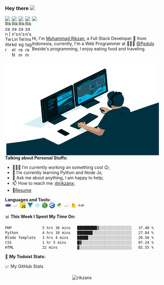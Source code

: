 ### Hey there <img src="https://media.giphy.com/media/hvRJCLFzcasrR4ia7z/giphy.gif" width="25px">
<a href="https://twitter.com/rikzanx">
  <img align="left" alt="Rikzan | Twitter" width="22px" src="https://cdn.jsdelivr.net/npm/simple-icons@v3/icons/twitter.svg" />
</a>
<a href="https://www.linkedin.com/in/rikzanx/">
  <img align="left" alt="Rikzan's LinkdeIN" width="22px" src="https://cdn.jsdelivr.net/npm/simple-icons@v3/icons/linkedin.svg" />
</a>
<a href="https://t.me/rikzanx">
  <img align="left" alt="Rikzan's Telegram" width="22px" src="https://cdn.jsdelivr.net/npm/simple-icons@v3/icons/telegram.svg" />
</a>
<a href="https://www.instagram.com/rikzanx/">
  <img align="left" alt="Rikzan's Instagram" width="22px" src="https://cdn.jsdelivr.net/npm/simple-icons@v3/icons/instagram.svg" />
</a>

![](https://visitor-badge.glitch.me/badge?page_id=rikzanx.rikzanx)

<br />

Hi, I'm [Muhammad Rikzan](https://instagram.com/rikzanx/), a Full Stack Developer 🚀 from Indonesia, currently, I'm a Web Programmer at 🙍🏽‍♂️ [@Peduly](https://peduly.com/) Beside's programming, I enjoy eating food and traveling.

  <img align="right" alt="GIF" src="https://github.com/rikzanx/rikzanx/blob/master/code.gif?raw=true" width="500" height="320" />
  
**Talking about Personal Stuffs:**

- 👨🏽‍💻 I’m currently working on something cool :wink:;
- 🌱 I’m currently learning Python and Node Js; 
- 💬 Ask me about anything, I am happy to help;
- 📫 How to reach me: [@rikzanx](https://instagram.com/rikzanx);
- 📝[Resume](https://drive.google.com/file/d/1BrzcdvDP-zBO0ls_299kTq9MKbWuDawI/view?usp=sharing)

**Languages and Tools:**  
<code><img height="20" src="https://raw.githubusercontent.com/github/explore/ccc16358ac4530c6a69b1b80c7223cd2744dea83/topics/php/php.png"></code>
<code><img height="20" src="https://raw.githubusercontent.com/github/explore/80688e429a7d4ef2fca1e82350fe8e3517d3494d/topics/mysql/mysql.png"></code>
<code><img height="20" src="https://raw.githubusercontent.com/github/explore/80688e429a7d4ef2fca1e82350fe8e3517d3494d/topics/javascript/javascript.png"></code>
<code><img height="20" src="https://raw.githubusercontent.com/github/explore/80688e429a7d4ef2fca1e82350fe8e3517d3494d/topics/vue/vue.png"></code>
<code><img height="20" src="https://raw.githubusercontent.com/github/explore/80688e429a7d4ef2fca1e82350fe8e3517d3494d/topics/react/react.png"></code>
<code><img height="20" src="https://raw.githubusercontent.com/github/explore/80688e429a7d4ef2fca1e82350fe8e3517d3494d/topics/nodejs/nodejs.png"></code>
<code><img height="20" src="https://raw.githubusercontent.com/github/explore/80688e429a7d4ef2fca1e82350fe8e3517d3494d/topics/cpp/cpp.png"></code>
<code><img height="20" src="https://raw.githubusercontent.com/github/explore/80688e429a7d4ef2fca1e82350fe8e3517d3494d/topics/python/python.png"></code>
<code><img height="20" src="https://raw.githubusercontent.com/github/explore/80688e429a7d4ef2fca1e82350fe8e3517d3494d/topics/mysql/mysql.png"></code>
<code><img height="20" src="https://raw.githubusercontent.com/github/explore/80688e429a7d4ef2fca1e82350fe8e3517d3494d/topics/firebase/firebase.png"></code>
<code><img height="20" src="https://raw.githubusercontent.com/github/explore/80688e429a7d4ef2fca1e82350fe8e3517d3494d/topics/git/git.png"></code>

📊 **This Week I Spent My Time On:**
<!--START_SECTION:waka-->
```text
PHP              5 hrs 36 mins   █████████▒░░░░░░░░░░░░░░░   37.40 % 
Python           4 hrs 10 mins   ███████░░░░░░░░░░░░░░░░░░   27.84 % 
Blade Template   3 hrs 4 mins    █████░░░░░░░░░░░░░░░░░░░░   20.56 % 
CSS              1 hr 5 mins     █▓░░░░░░░░░░░░░░░░░░░░░░░   07.24 % 
HTML             22 mins         ▓░░░░░░░░░░░░░░░░░░░░░░░░   02.55 % 
```
<!--END_SECTION:waka-->

🚧 **My Todoist Stats:**
<!-- TODO-IST:START -->
<!-- TODO-IST:END -->


📈 My GitHub Stats

<p align="center"> <img src="https://github-readme-stats.vercel.app/api?username=rikzanx&show_icons=true&theme=gotham" alt="rikzanx" />





